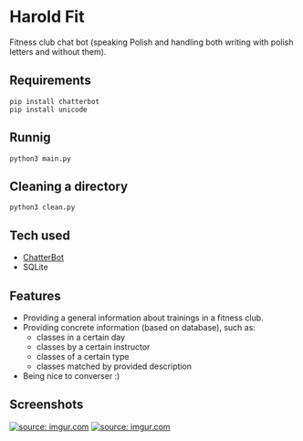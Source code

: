 # Harold Fit
Fitness club chat bot (speaking Polish and handling both writing with polish letters and without them).

## Requirements
`pip install chatterbot`  
`pip install unicode`

## Runnig 
`python3 main.py`

## Cleaning a directory
`python3 clean.py`

## Tech used
- [ChatterBot](https://pypi.org/project/ChatterBot/)
- SQLite 

## Features
- Providing a general information about trainings in a fitness club.
- Providing concrete information (based on database), such as:
  - classes in a certain day
  - classes by a certain instructor
  - classes of a certain type
  - classes matched by provided description
- Being nice to converser :)

## Screenshots
<a href="https://imgur.com/FbziDZJ"><img src="https://i.imgur.com/FbziDZJ.png" title="source: imgur.com" /></a>
<a href="https://imgur.com/gDtQuBE"><img src="https://i.imgur.com/gDtQuBE.png" title="source: imgur.com" /></a>
